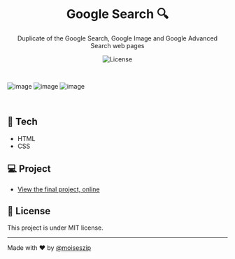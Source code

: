 <h1 align="center"> Google Search 🔍 </h1>

<p align="center">
Duplicate of the Google Search, Google Image and Google Advanced Search web pages</p>

<p align="center">
  <img alt="License" src="https://img.shields.io/static/v1?label=license&message=MIT&color=49AA26&labelColor=000000">
</p>

<br>

![image](https://github.com/moiseszip/googlesearch/assets/57779751/db265aea-ecb0-4306-b026-d38e57bac697?w=200)
![image](https://github.com/moiseszip/googlesearch/assets/57779751/ae645800-1808-4950-8e50-f45cd347387f)
![image](https://github.com/moiseszip/googlesearch/assets/57779751/eabc2bb4-0ab3-4f7d-9d38-550297ae7473)


<br>

## 🚀 Tech

- HTML
- CSS

## 💻 Project

- [View the final project, online](https://moiseszip.github.io/googlesearch)

## 📃 License

This project is under MIT license.

---

Made with ♥ by [@moiseszip](https://www.instagram.com/moiseszip/)
